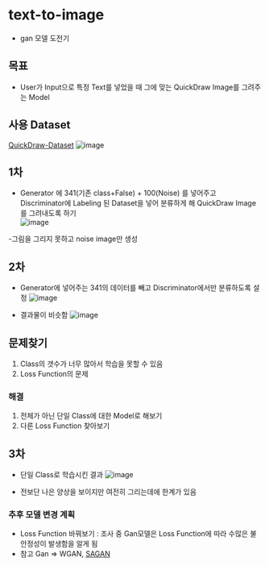 # text-to-image
 - gan 모델 도전기
 ## 목표 
 - User가 Input으로 특정 Text를 넣었을 때 그에 맞는 QuickDraw Image를 그려주는 Model
 ## 사용 Dataset
 [QuickDraw-Dataset](https://github.com/googlecreativelab/quickdraw-dataset)
 ![image](https://user-images.githubusercontent.com/54701846/69910685-ecbe7500-1452-11ea-855f-9e83a8edd4d8.png)
 
## 1차 
- Generator 에 341(기존 class+False) + 100(Noise) 를 넣어주고 Discriminator에 Labeling 된 Dataset을 넣어 분류하게 해 QuickDraw Image를 그려내도록 하기  
![image](https://user-images.githubusercontent.com/54701846/69911937-f4d3e000-1465-11ea-9420-741b6f1543c6.png)

-그림을 그리지 못하고 noise image만 생성

## 2차 
- Generator에 넣어주는 341의 데이터를 빼고 Discriminator에서만 분류하도록 설정
![image](https://user-images.githubusercontent.com/54701846/69912704-58630b00-1470-11ea-8b88-b969250aa351.png)

- 결과물이 비슷함
![image](https://user-images.githubusercontent.com/54701846/69912799-94e33680-1471-11ea-9270-b22fe4468a9f.png)

## 문제찾기
 1. Class의 갯수가 너무 많아서 학습을 못할 수 있음
 2. Loss Function의 문제
### 해결
 1. 전체가 아닌 단일 Class에 대한 Model로 해보기
 2. 다른 Loss Function 찾아보기
 
## 3차 
 - 단일 Class로 학습시킨 결과 
 ![image](https://user-images.githubusercontent.com/54701846/69912789-7ed57600-1471-11ea-82b7-f4d1ffc36be4.png)

 - 전보단 나은 양상을 보이지만 여전히 그리는데에 한계가 있음
 
### 추후 모델 변경 계획
 - Loss Function 바꿔보기 : 조사 중 Gan모델은 Loss Function에 따라 수많은 불안정성이 발생함을 알게 됨
 - 참고 Gan => WGAN, [SAGAN](https://towardsdatascience.com/not-just-another-gan-paper-sagan-96e649f01a6b)

